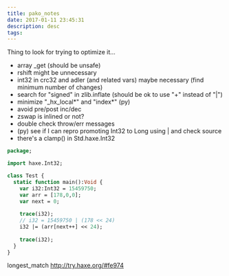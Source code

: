 ```yaml
---
title: pako_notes
date: 2017-01-11 23:45:31
description: desc
tags:
---
```

Thing to look for trying to optimize it...
<!-- more -->
 - array _get (should be unsafe)
 - rshift might be unnecessary
 - int32 in crc32 and adler (and related vars) maybe necessary (find minimum number of changes)
 - search for "signed" in zlib.inflate (should be ok to use "+" instead of "|")
 - minimize "_hx_local*" and "index*" (py)
 - avoid pre/post inc/dec
 - zswap is inlined or not?
 - double check throw/err messages
 - (py) see if I can repro promoting Int32 to Long using | and check source
 - there's a clamp() in Std.haxe.Int32
 
 

```haxe
package;

import haxe.Int32;

class Test {
  static function main():Void {
    var i32:Int32 = 15459750;
    var arr = [178,0,0];
    var next = 0;
    
    trace(i32);
    // i32 = 15459750 | (178 << 24)
    i32 |= (arr[next++] << 24);
   
    trace(i32);
  }
}
```

longest_match
http://try.haxe.org/#fe974